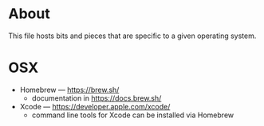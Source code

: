# About

This file hosts bits and pieces that are specific to a given operating system.

# OSX

* Homebrew &mdash; https://brew.sh/
  - documentation in https://docs.brew.sh/
* Xcode &mdash; https://developer.apple.com/xcode/
  -  command line tools for Xcode can be installed via Homebrew
